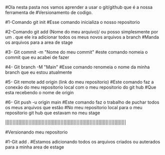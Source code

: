 #Ola nesta pasta nos vamos aprender a usar o git/github que é a nossa ferramenta de
#Versionamento de codigo.


#1-Comando git init
#Esse comando inicializa o nosso repositorio

#2-Comando git add (Nome do meu arquivo)/ ou posso simplesmente por um . que ele ira adicionar todos os meus novos arquivos a branch
#Manda os arquivos para a area de stage

#3- Git commit -m "Nome do meu commit"
#este comando nomeia o commit que eu acabei de fazer


#4- Git branch -M "Main"
#Esse comando renomeia o nome da minha branch que eu estou atualmente


#5- Git remote add origin (link do meu repositorio)
#Este comando faz a conexão do meu repositorio local com o meu repositorio do git hub
#Que esta recebendo o nome de origin


#6- Git push -u origin main
#Este comando faz o trabalho de puchar todos os meus arquivos que estão
#No meu repositorio local para o meu repositorio git hub que estavam no meu stage

|||||||||||||||||||||||||||||||||||||||||||||||||||||||||||||||||||||||||||||||||||

#Versionando meu repositorio

#1-Git add .
#Estamos adicionando todos os arquivos criados ou auterados para a minha area de estage
